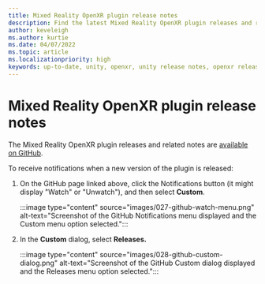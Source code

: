 ```yaml
---
title: Mixed Reality OpenXR plugin release notes
description: Find the latest Mixed Reality OpenXR plugin releases and related notes on GitHub.
author: keveleigh
ms.author: kurtie
ms.date: 04/07/2022
ms.topic: article
ms.localizationpriority: high
keywords: up-to-date, unity, openxr, unity release notes, openxr release notes, mixed reality release notes, plugin, plugins
---
```


# Mixed Reality OpenXR plugin release notes

The Mixed Reality OpenXR plugin releases and related notes are [available on GitHub](https://github.com/microsoft/OpenXR-Unity-MixedReality-Samples/releases).

To receive notifications when a new version of the plugin is released:

1. On the GitHub page linked above, click the Notifications button (it might display "Watch" or "Unwatch"), and then select **Custom**.

    :::image type="content" source="images/027-github-watch-menu.png" alt-text="Screenshot of the GitHub Notifications menu displayed and the Custom menu option selected.":::

1. In the **Custom** dialog, select **Releases.**

    :::image type="content" source="images/028-github-custom-dialog.png" alt-text="Screenshot of the GitHub Custom dialog displayed and the Releases menu option selected.":::